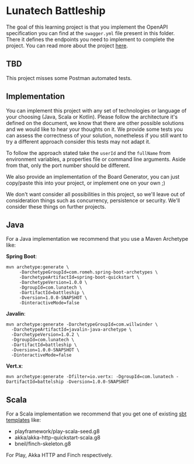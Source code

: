 # Lunatech Battleship #

The goal of this learning project is that you implement the OpenAPI specification
you can find at the `swagger.yml` file present in this folder. There it defines
the endpoints you need to implement to complete the project. You can read more
about the project [here](https://docs.google.com/document/d/17Q2fqNP-PWd_ZIvmKIEJ5iTkHhZ6ha8_KZLfP31Hkg0/edit?usp=sharing).

## TBD
This project misses some Postman automated tests.

## Implementation

You can implement this project with any set of technologies or language of your
choosing (Java, Scala or Kotlin). Please follow the architecture it's defined on
the document, we know that there are other possible solutions and we would like to
hear your thoughts on it. We provide some tests you can assess the correctness of
your solution, nonetheless if you still want to try a different approach consider
this tests may not adapt it.

To follow the approach stated take the `userId` and the `fullName` from environment
variables, a properties file or command line arguments. Aside from that, only the
port number should be different.

We also provide an implementation of the Board Generator, you can just copy/paste
this into your project, or implement one on your own ;)

We don't want consider all possibilities in this project, so we'll leave out of
consideration things such as concurrency, persistence or security. We'll consider
these things on further projects.

## Java

For a Java implementation we recommend that you use a Maven Archetype like:

**Spring Boot**:
```
mvn archetype:generate \
     -DarchetypeGroupId=com.romeh.spring-boot-archetypes \
     -DarchetypeArtifactId=spring-boot-quickstart \
     -DarchetypeVersion=1.0.0 \
     -DgroupId=com.lunatech \
     -DartifactId=battleship \
     -Dversion=1.0.0-SNAPSHOT \
     -DinteractiveMode=false
```
**Javalin**:
```
mvn archetype:generate -DarchetypeGroupId=com.willwinder \
  -DarchetypeArtifactId=javalin-java-archetype \
  -DarchetypeVersion=1.0.2 \
  -DgroupId=com.lunatech \
  -DartifactId=battleship \
  -Dversion=1.0.0-SNAPSHOT \
  -DinteractiveMode=false
```
**Vert.x**:
```
mvn archetype:generate -Dfilter=io.vertx: -DgroupId=com.lunatech -DartifactId=battelship -Dversion=1.0.0-SNAPSHOT
```

## Scala

For a Scala implementation we recommend that you get one of existing [sbt templates](https://www.scala-sbt.org/1.0/docs/sbt-new-and-Templates.html) like:

- playframework/play-scala-seed.g8
- akka/akka-http-quickstart-scala.g8
- bneil/finch-skeleton.g8

For Play, Akka HTTP and Finch respectively.
